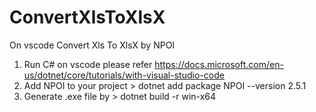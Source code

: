 # ConvertXlsToXlsX
On vscode Convert Xls To XlsX by NPOI

1. Run C# on vscode please refer https://docs.microsoft.com/en-us/dotnet/core/tutorials/with-visual-studio-code
2. Add NPOI to your project > dotnet add package NPOI --version 2.5.1
3. Generate .exe file by > dotnet build -r win-x64 
